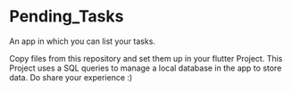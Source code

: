 # Pending_Tasks
An app in which you can list your tasks.

Copy files from this repository and set them up in your flutter Project.
This Project uses a SQL queries to manage a local database in the app to store data.
Do share your experience :)
